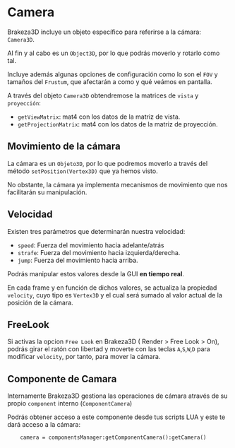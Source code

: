 # Camera

Brakeza3D incluye un objeto específico para referirse a la cámara: `Camera3D`.

Al fin y al cabo es un `Object3D`, por lo que podrás moverlo y rotarlo como tal.

Incluye además algunas opciones de configuración como lo son el `FOV` y tamaños del `Frustum`, que
afectarán a como y qué veámos en pantalla.

A través del objeto `Camera3D` obtendremose la matrices de `vista` y `proyección`:

- `getViewMatrix`: mat4 con los datos de la matriz de vista.
- `getProjectionMatrix`: mat4 con los datos de la matriz de proyección.

## Movimiento de la cámara

La cámara es un `Objeto3D`, por lo que podremos moverlo a través del 
método `setPosition(Vertex3D)` que ya hemos visto.

No obstante, la cámara ya implementa mecanismos de movimiento que nos facilitarán su
manipulación.

## Velocidad

Existen tres parámetros que determinarán nuestra velocidad:
 
- `speed`: Fuerza del movimiento hacia adelante/atrás
- `strafe`: Fuerza del movimiento hacia izquierda/derecha.
- `jump`: Fuerza del movimiento hacia arriba.

Podrás manipular estos valores desde la GUI **en tiempo real**.

En cada frame y en función de dichos valores, se actualiza la propiedad ``velocity``, cuyo tipo es `Vertex3D` y el cual será
sumado al valor actual de la posición de la cámara.


## FreeLook

Si activas la opcion ``Free Look`` en Brakeza3D ( Render > Free Look > On), podrás girar el ratón con libertad y moverte con las teclas
 `A`,`S`,`W`,`D` para modificar `velocity`, por tanto, para mover la cámara.

## Componente de Camara

Internamente Brakeza3D gestiona las operaciones de cámara através de su propio ``component`` interno (`ComponentCamera`)

Podrás obtener acceso a este componente desde tus scripts LUA y este te dará acceso a la cámara:

```
    camera = componentsManager:getComponentCamera():getCamera()
```



